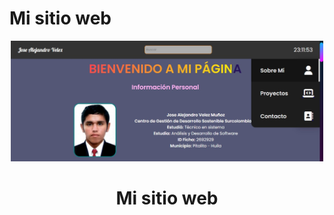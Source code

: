 # Mi sitio web
<div align="center">

<img alt="Mi sitio web" src="img/mi-sitio-web.jpg" width="500">

# Mi sitio web

<!-- **[Todos los jueves a las 18PM 🇪🇸 en Twitch](https://twitch.tv/midudev)** -->
</div>